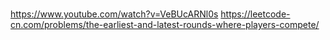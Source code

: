 # 

https://www.youtube.com/watch?v=VeBUcARNl0s
https://leetcode-cn.com/problems/the-earliest-and-latest-rounds-where-players-compete/
